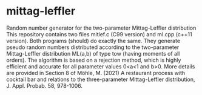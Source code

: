 # mittag-leffler
Random number generator for the two-parameter Mittag-Leffler distribution
This repository contains two files mitlef.c (C99 version) and ml.cpp (c++11 version).
Both programs (should) do exactly the same. They generate pseudo random numbers distributed according to the two-parameter Mittag-Leffler distribution ML(a,b) of type tow (having moments of all orders). The algorithm is based on a rejection method, which is highly efficient and accurate for all parameter values 0<a<1 and b>0. More details are provided in Section 8 of Möhle, M. (2021) A restaurant process with cocktail bar and relations to the three-parameter Mittag-Leffler distribution, J. Appl. Probab. 58, 978-1006.
